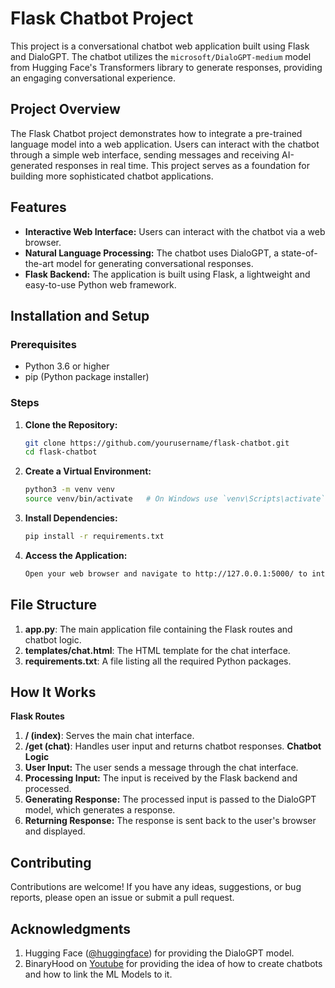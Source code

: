 # Flask Chatbot Project

This project is a conversational chatbot web application built using Flask and DialoGPT. The chatbot utilizes the `microsoft/DialoGPT-medium` model from Hugging Face's Transformers library to generate responses, providing an engaging conversational experience.

## Project Overview

The Flask Chatbot project demonstrates how to integrate a pre-trained language model into a web application. Users can interact with the chatbot through a simple web interface, sending messages and receiving AI-generated responses in real time. This project serves as a foundation for building more sophisticated chatbot applications.

## Features

- **Interactive Web Interface:** Users can interact with the chatbot via a web browser.
- **Natural Language Processing:** The chatbot uses DialoGPT, a state-of-the-art model for generating conversational responses.
- **Flask Backend:** The application is built using Flask, a lightweight and easy-to-use Python web framework.

## Installation and Setup

### Prerequisites

- Python 3.6 or higher
- pip (Python package installer)

### Steps

1. **Clone the Repository:**
   ```bash
   git clone https://github.com/yourusername/flask-chatbot.git
   cd flask-chatbot
2. **Create a Virtual Environment:**
   ```bash
   python3 -m venv venv
   source venv/bin/activate   # On Windows use `venv\Scripts\activate`
3. **Install Dependencies:**
    ```bash
    pip install -r requirements.txt
4. **Access the Application:**
    ```bash
    Open your web browser and navigate to http://127.0.0.1:5000/ to interact with the chatbot.

## File Structure

1. **app.py**: The main application file containing the Flask routes and chatbot logic.
2. **templates/chat.html**: The HTML template for the chat interface.
3. **requirements.txt**: A file listing all the required Python packages.

## How It Works

**Flask Routes**
1. **/ (index)**: Serves the main chat interface.
2. **/get (chat)**: Handles user input and returns chatbot responses.
**Chatbot Logic**
1. **User Input:** The user sends a message through the chat interface.
2. **Processing Input:** The input is received by the Flask backend and processed.
3. **Generating Response:** The processed input is passed to the DialoGPT model, which generates a response.
4. **Returning Response:** The response is sent back to the user's browser and displayed.

## Contributing
Contributions are welcome! If you have any ideas, suggestions, or bug reports, please open an issue or submit a pull request.


## Acknowledgments
1. Hugging Face ([@huggingface](https://github.com/huggingface)) for providing the DialoGPT model.
2. BinaryHood on [Youtube](https://www.youtube.com/@binaryhood) for providing the idea of how to create chatbots and how to link the ML Models to it.
   
